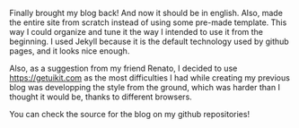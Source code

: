 ---
---

Finally brought my blog back! And now it should be in english.
Also, made the entire site from scratch instead of using some pre-made template. This way I could organize and tune it the way I intended to use it from the beginning.
I used Jekyll because it is the default technology used by github pages, and it looks nice enough.

Also, as a suggestion from my friend Renato, I decided to use https://getuikit.com as the most difficulties I had while creating my previous blog was developping the style from the ground, which was harder than I thought it would be, thanks to different browsers.

You can check the source for the blog on my github repositories!